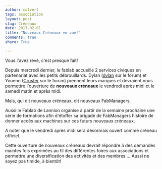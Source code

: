 ```yaml
---
author: colvert
tags: association
layout: post
slug: Créneaux
date: 2017-02-01
title: "Nouveaux Créneaux en vue!"
comments: True
share: True

---
```


Vous l'avez révé, c'est presque fait!

Depuis mercredi dernier, le fablab accueille 2 services civiques en partenariat
avec les petits débrouillards.
Dylan ([dylan](https://forum.fablab-lannion.org/memberlist.php?mode=viewprofile&u=545) sur le forum) et Youenn ([Cruster](https://forum.fablab-lannion.org/memberlist.php?mode=viewprofile&u=551) sur le forum) prennent leurs marques et devraient nous permettre l'ouverture de **nouveaux créneaux** le vendredi après midi et le samedi matin et après midi.

Mais, qui dit nouveaux créneaux, dit nouveaux FabManagers.

Aussi le Fablab de Lannion organise à partir de la semaine prochaine une série de formations afin d'étoffer sa brigade de FabManagers histoire de donner accès aux machines sur ces futurs nouveaux créneaux.

A noter que le vendredi après midi sera désormais ouvert comme créneau officiel.

Cette ouverture de nouveaux créneaux devrait répondre à des demandes maintes fois exprimées au fil des différentes foires aux associations et permettre une diversification des activités et des membres....
Aussi ne soyez pas timide, à bientôt!
